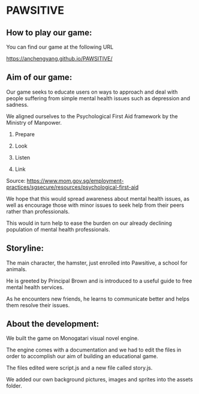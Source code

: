 # PAWSITIVE

## How to play our game:

You can find our game at the following URL

https://anchengyang.github.io/PAWSITIVE/

## Aim of our game:

Our game seeks to educate users on ways to approach and deal with people suffering from simple mental health issues such as depression and sadness.

We aligned ourselves to the Psychological First Aid framework by the Ministry of Manpower.

1) Prepare

2) Look

3) Listen

4) Link

Source: https://www.mom.gov.sg/employment-practices/sgsecure/resources/psychological-first-aid

We hope that this would spread awareness about mental health issues, as well as encourage those with minor issues to seek help from their peers rather than professionals.

This would in turn help to ease the burden on our already declining population of mental health professionals.

## Storyline:

The main character, the hamster, just enrolled into Pawsitive, a school for animals. 

He is greeted by Principal Brown and is introduced to a useful guide to free mental health services.

As he encounters new friends, he learns to communicate better and helps them resolve their issues.

## About the development:

We built the game on Monogatari visual novel engine. 

The engine comes with a documentation and we had to edit the files in order to accomplish our aim of building an educational game.

The files edited were script.js and a new file called story.js. 

We added our own background pictures, images and sprites into the assets folder.

